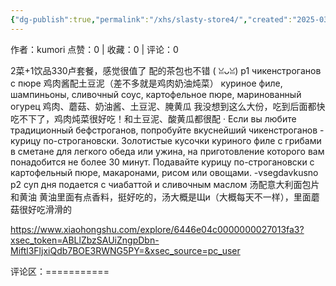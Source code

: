 ```yaml
---
{"dg-publish":true,"permalink":"/xhs/slasty-store4/","created":"2025-03-17T22:24:48.601+08:00","updated":"2025-03-17T22:24:48.601+08:00"}
---
```


作者：kumori
点赞：0   |   收藏：0   |   评论：0

2菜+1饮品330卢套餐，感觉很值了
配的茶包也不错 ( ꈍᴗꈍ)
p1 чикенстроганов с пюре 鸡肉酱配土豆泥（差不多就是鸡肉奶油炖菜）
куриное филе, шампиньоны, сливочный соус, картофельное пюре, маринованный огурец
鸡肉、蘑菇、奶油酱、土豆泥、腌黄瓜
我没想到这么大份，吃到后面都快吃不下了，鸡肉炖菜很好吃！和土豆泥、酸黄瓜都很配
· Если вы любите традиционный бефстроганов, попробуйте вкуснейший чикенстроганов - курицу по-строгановски. Золотистые кусочки куриного филе с грибами в сметане для легкого обеда или ужина, на приготовление которого вам понадобится не более 30 минут. Подавайте курицу по-строгановски с картофельный пюре, макаронами, рисом или овощами. -vsegdavkusno
p2 суп дня подается с чиабаттой и сливочным маслом 汤配意大利面包片和黄油 黄油里面有点香料，挺好吃的，汤大概是Щи（大概每天不一样），里面蘑菇很好吃滑滑的

https://www.xiaohongshu.com/explore/6446e04c0000000027013fa3?xsec_token=ABLlZbzSAUiZngpDbn-Miftl3FljxiQdb7BOE3RWNG5PY=&xsec_source=pc_user

评论区：===========

